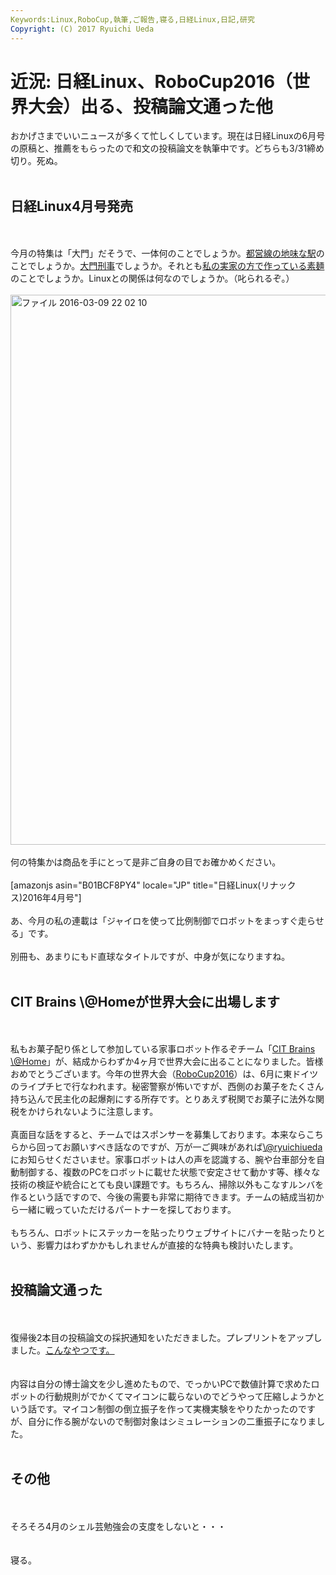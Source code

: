 ```yaml
---
Keywords:Linux,RoboCup,執筆,ご報告,寝る,日経Linux,日記,研究
Copyright: (C) 2017 Ryuichi Ueda
---
```

# 近況: 日経Linux、RoboCup2016（世界大会）出る、投稿論文通った他
おかげさまでいいニュースが多くて忙しくしています。現在は日経Linuxの6月号の原稿と、推薦をもらったので和文の投稿論文を執筆中です。どちらも3/31締め切り。死ぬ。<br />
<br />
<h2>日経Linux4月号発売</h2><br />
<br />
今月の特集は「大門」だそうで、一体何のことでしょうか。<a href="https://ja.wikipedia.org/wiki/%E5%A4%A7%E9%96%80%E9%A7%85_(%E6%9D%B1%E4%BA%AC%E9%83%BD)">都営線の地味な駅</a>のことでしょうか。<a href="https://www.google.co.jp/search?q=%E5%A4%A7%E9%96%80%E5%88%91%E4%BA%8B&tbm=isch&tbo=u&source=univ&sa=X&ved=0ahUKEwiG06-f1rPLAhXhJKYKHUnyDIgQsAQIHw&biw=1106&bih=646">大門刑事</a>でしょうか。それとも<a href="https://ja.wikipedia.org/wiki/%E5%A4%A7%E9%96%80%E7%B4%A0%E9%BA%BA">私の実家の方で作っている素麺</a>のことでしょうか。Linuxとの関係は何なのでしょうか。（叱られるぞ。）<br />
<br />
<a href="24aba612338286214c3855a72306d332-e1457528645103.jpeg" rel="attachment wp-att-7765"><img src="24aba612338286214c3855a72306d332-e1457528645103-768x1024.jpeg" alt="ファイル 2016-03-09 22 02 10" width="660" height="880" class="aligncenter size-large wp-image-7765" /></a><br />
<br />
何の特集かは商品を手にとって是非ご自身の目でお確かめください。<br />
<br />
[amazonjs asin="B01BCF8PY4" locale="JP" title="日経Linux(リナックス)2016年4月号"]<br />
<br />
あ、今月の私の連載は「ジャイロを使って比例制御でロボットをまっすぐ走らせる」です。<br />
<br />
別冊も、あまりにもド直球なタイトルですが、中身が気になりますね。<br />
<br />
<h2>CIT Brains \@Homeが世界大会に出場します</h2><br />
<br />
私もお菓子配り係として参加している家事ロボット作るぞチーム「<a href="http://at-home.cit-brains.net/">CIT Brains \@Home</a>」が、結成からわずか4ヶ月で世界大会に出ることになりました。皆様おめでとうございます。今年の世界大会（<a href="http://www.robocup2016.org/en/">RoboCup2016</a>）は、6月に東ドイツのライプチヒで行なわれます。秘密警察が怖いですが、西側のお菓子をたくさん持ち込んで民主化の起爆剤にする所存です。とりあえず税関でお菓子に法外な関税をかけられないように注意します。<br />
<br />
真面目な話をすると、チームではスポンサーを募集しております。本来ならこちらから回ってお願いすべき話なのですが、万が一ご興味があれば<a href="https://twitter.com/ryuichiueda">\@ryuichiueda</a>にお知らせくださいませ。家事ロボットは人の声を認識する、腕や台車部分を自動制御する、複数のPCをロボットに載せた状態で安定させて動かす等、様々な技術の検証や統合にとても良い課題です。もちろん、掃除以外もこなすルンバを作るという話ですので、今後の需要も非常に期待できます。チームの結成当初から一緒に戦っていただけるパートナーを探しております。<br />
<br />
もちろん、ロボットにステッカーを貼ったりウェブサイトにバナーを貼ったりという、影響力はわずかかもしれませんが直接的な特典も検討いたします。<br />
<br />
<h2>投稿論文通った</h2><br />
<br />
復帰後2本目の投稿論文の採択通知をいただきました。プレプリントをアップしました。<a href="https://www.researchgate.net/publication/296198818_Small_Implementation_of_Decision_Making_Policy_for_the_Height_Task_of_the_Acrobot">こんなやつです。</a><br />
<br />
<br />
内容は自分の博士論文を少し進めたもので、でっかいPCで数値計算で求めたロボットの行動規則がでかくてマイコンに載らないのでどうやって圧縮しようかという話です。マイコン制御の倒立振子を作って実機実験をやりたかったのですが、自分に作る腕がないので制御対象はシミュレーションの二重振子になりました。<br />
<br />
<h2>その他</h2><br />
<br />
そろそろ4月のシェル芸勉強会の支度をしないと・・・<br />
<br />
<br />
寝る。
